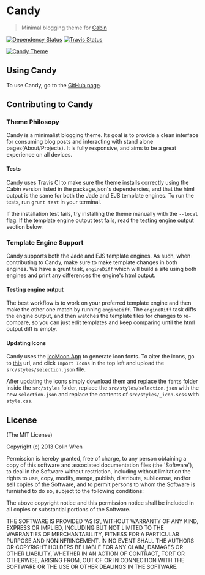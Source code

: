 # Candy
> Minimal blogging theme for [Cabin](http://cabinjs.com)

[![Dependency Status](https://gemnasium.com/CabinJS/Candy.png)](https://gemnasium.com/CabinJS/Candy) [![Travis Status](https://travis-ci.org/CabinJS/Candy.png?branch=master)](https://travis-ci.org/CabinJS/Candy)

[![Candy Theme](http://i.imgur.com/JKM27ib.png?1)](http://cabinjs.github.io/Candy/)

## Using Candy

To use Candy, go to the [GitHub page](http://cabinjs.github.io/Candy/).

## Contributing to Candy

### Theme Philosopy

Candy is a minimalist blogging theme. Its goal is to provide a clean interface for consuming blog posts and interacting with stand alone pages(About/Projects). It is fully responsive, and aims to be a great experience on all devices.

#### Tests

Candy uses Travis CI to make sure the theme installs correctly using the Cabin version listed in the package.json's dependencies, and that the html output is the same for both the Jade and EJS template engines. To run the tests, run `grunt test` in your terminal.

If the installation test fails, try installing the theme manually with the `--local` flag. If the template engine output test fails, read the [testing engine output](#testing-engine-output) section below.

### Template Engine Support

Candy supports both the Jade and EJS template engines. As such, when contributing to Candy, make sure to make template changes in both engines. We have a grunt task, `engineDiff` which will build a site using both engines and print any differences the engine's html output.

#### Testing engine output

The best workflow is to work on your preferred template engine and then make the other one match by running `engineDiff`. The `engineDiff` task diffs the engine output, and then watches the template files for changes to re-compare, so you can just edit templates and keep comparing until the html output diff is empty.

#### Updating Icons

Candy uses the [IcoMoon App](http://icomoon.io/app/) to generate icon fonts. To alter the icons, go to [this](http://icomoon.io/app/) url, and click `Import Icons` in the top left and upload the `src/styles/selection.json` file.

After updating the icons simply download them and replace the `fonts` folder inside the `src/styles` folder, replace the `src/styles/selection.json` with the new `selection.json` and replace the contents of `src/styles/_icon.scss` with `style.css`.

## License

(The MIT License)

Copyright (c) 2013 Colin Wren

Permission is hereby granted, free of charge, to any person obtaining
a copy of this software and associated documentation files (the
'Software'), to deal in the Software without restriction, including
without limitation the rights to use, copy, modify, merge, publish,
distribute, sublicense, and/or sell copies of the Software, and to
permit persons to whom the Software is furnished to do so, subject to
the following conditions:

The above copyright notice and this permission notice shall be
included in all copies or substantial portions of the Software.

THE SOFTWARE IS PROVIDED 'AS IS', WITHOUT WARRANTY OF ANY KIND,
EXPRESS OR IMPLIED, INCLUDING BUT NOT LIMITED TO THE WARRANTIES OF
MERCHANTABILITY, FITNESS FOR A PARTICULAR PURPOSE AND NONINFRINGEMENT.
IN NO EVENT SHALL THE AUTHORS OR COPYRIGHT HOLDERS BE LIABLE FOR ANY
CLAIM, DAMAGES OR OTHER LIABILITY, WHETHER IN AN ACTION OF CONTRACT,
TORT OR OTHERWISE, ARISING FROM, OUT OF OR IN CONNECTION WITH THE
SOFTWARE OR THE USE OR OTHER DEALINGS IN THE SOFTWARE.
